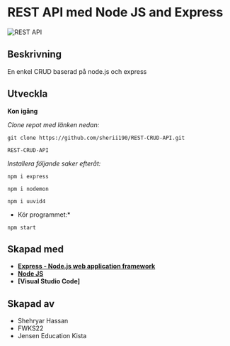 <h1>REST API med Node JS and Express</h1>

![REST API](https://i.ibb.co/7GWCCbp/Screenshot-2020-07-12-at-08-30-32.png)

## Beskrivning
<p>En enkel CRUD baserad på node.js och express</p>

## Utveckla

**Kon igång**

*Clone repot med länken nedan:*

```
git clone https://github.com/sherii190/REST-CRUD-API.git

REST-CRUD-API
```

*Installera följande saker efteråt:*

```
npm i express 
```

```
npm i nodemon 
```

```
npm i uuvid4 
```

* Kör programmet:*
```
npm start 
```

## Skapad med

-   **[Express - Node.js web application framework](https://exporessjs.com/)**
-   **[Node JS](https://nodejs.org/)**
-   **[Visual Studio Code]**

## Skapad av
- Shehryar Hassan
- FWKS22
- Jensen Education Kista

